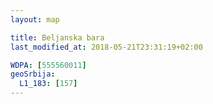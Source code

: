 ```yaml
---
layout: map

title: Beljanska bara
last_modified_at: 2018-05-21T23:31:19+02:00

WDPA: [555560011]
geoSrbija:
  L1_183: [157]
---
```

